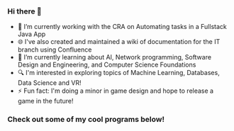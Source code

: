 ### Hi there 👋

<!-- **1terry/1terry** is a ✨ _special_ ✨ repository because its `README.md` (this file) appears on your GitHub profile. -->

- 🔭 I’m currently working with the CRA on Automating tasks in a Fullstack Java App
- 🌐 I've also created and maintained a wiki of documentation for the IT branch using Confluence
- 🌱 I’m currently learning about AI, Network programming, Software Design and Engineering, and Computer Science Foundations
- 🔍 I'm interested in exploring topics of Machine Learning, Databases, Data Science and VR!
- ⚡ Fun fact: I'm doing a minor in game design and hope to release a game in the future!

### Check out some of my cool programs below!
